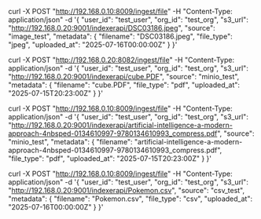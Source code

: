curl -X POST "http://192.168.0.10:8009/ingest/file"   -H "Content-Type: application/json"   -d '{
    "user_id": "test_user",
    "org_id": "test_org",
    "s3_url": "http://192.168.0.20:9001/indexerapi/DSC03186.jpeg",
    "source": "image_test",
    "metadata": {
      "filename": "DSC03186.jpeg",
      "file_type": "jpeg",
      "uploaded_at": "2025-07-16T00:00:00Z"
    }
  }'

curl -X POST "http://192.168.0.20:8082/ingest/file"  -H "Content-Type: application/json"   -d '{
    "user_id": "test_user",
    "org_id": "test_org", 
    "s3_url": "http://192.168.0.20:9001/indexerapi/cube.PDF",
    "source": "minio_test",
    "metadata": {
      "filename": "cube.PDF",
      "file_type": "pdf",
      "uploaded_at": "2025-07-15T20:23:00Z"
    }
  }'


curl -X POST "http://192.168.0.10:8009/ingest/file"  -H "Content-Type: application/json"   -d '{
    "user_id": "test_user",
    "org_id": "test_org", 
    "s3_url": "http://192.168.0.20:9001/indexerapi/artificial-intelligence-a-modern-approach-4nbsped-0134610997-9780134610993_compress.pdf",
    "source": "minio_test",
    "metadata": {
      "filename": "artificial-intelligence-a-modern-approach-4nbsped-0134610997-9780134610993_compress.pdf",
      "file_type": "pdf",
      "uploaded_at": "2025-07-15T20:23:00Z"
    }
  }'

curl -X POST "http://192.168.0.10:8009/ingest/file" -H "Content-Type: application/json"   -d '{
    "user_id": "test_user",
    "org_id": "test_org", 
    "s3_url": "http://192.168.0.20:9001/indexerapi/Pokemon.csv",
    "source": "csv_test",
    "metadata": {
      "filename": "Pokemon.csv",
      "file_type": "csv",
      "uploaded_at": "2025-07-16T00:00:00Z"
    }
  }'
